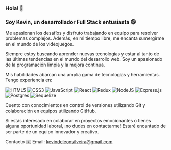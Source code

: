 ### Hola! 👋

### Soy Kevin, un desarrollador Full Stack entusiasta :smile:

Me apasionan los desafíos y disfruto trabajando en equipo para resolver problemas complejos. Además, en mi tiempo libre, me encanta sumergirme en el mundo de los videojuegos.

Siempre estoy buscando aprender nuevas tecnologías y estar al tanto de las últimas tendencias en el mundo del desarrollo web. Soy un apasionado de la programación limpia y la mejora continua.

Mis habilidades abarcan una amplia gama de tecnologías y herramientas. Tengo experiencia en:

![HTML5](https://img.shields.io/badge/html5-%23E34F26.svg?style=for-the-badge&logo=html5&logoColor=white)
![CSS3](https://img.shields.io/badge/css3-%231572B6.svg?style=for-the-badge&logo=css3&logoColor=white)
![JavaScript](https://img.shields.io/badge/javascript-%23323330.svg?style=for-the-badge&logo=javascript&logoColor=%23F7DF1E)
![React](https://img.shields.io/badge/react-%2320232a.svg?style=for-the-badge&logo=react&logoColor=%2361DAFB)
![Redux](https://img.shields.io/badge/redux-%23593d88.svg?style=for-the-badge&logo=redux&logoColor=white)
![NodeJS](https://img.shields.io/badge/node.js-6DA55F?style=for-the-badge&logo=node.js&logoColor=white)
![Express.js](https://img.shields.io/badge/express.js-%23404d59.svg?style=for-the-badge&logo=express&logoColor=%2361DAFB)
![Postgres](https://img.shields.io/badge/postgres-%23316192.svg?style=for-the-badge&logo=postgresql&logoColor=white)
![Sequelize](https://img.shields.io/badge/Sequelize-52B0E7?style=for-the-badge&logo=Sequelize&logoColor=white)

Cuento con conocimientos en control de versiones utilizando Git y colaboración en equipos utilizando GitHub.
  
Si estás interesado en colaborar en proyectos emocionantes o tienes alguna oportunidad laboral, ¡no dudes en contactarme! Estaré encantado de ser parte de un equipo innovador y creativo.
  
Contacto :envelope:
Email: kevindeleonsilveira@gmail.com
